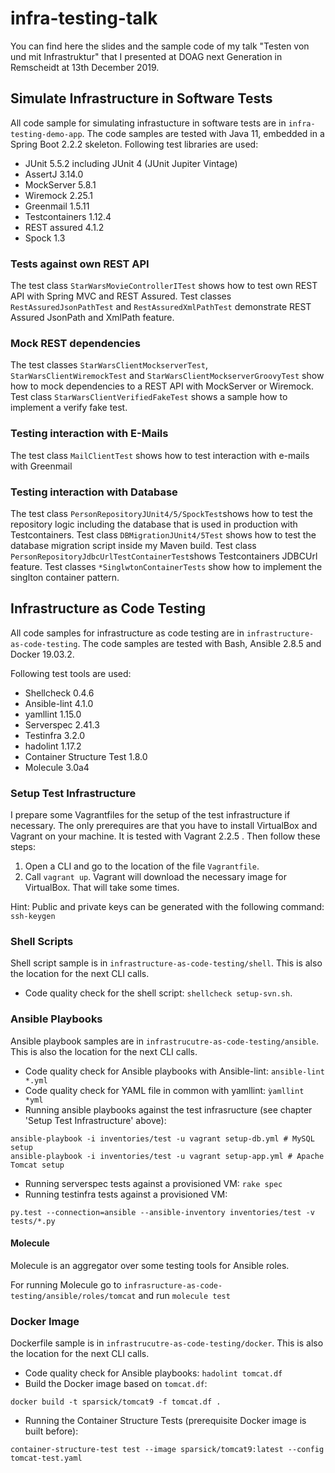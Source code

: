 # infra-testing-talk
You can find here the slides and the sample code of my talk "Testen von und mit Infrastruktur" that I presented at DOAG next Generation in Remscheidt at 13th December 2019.


## Simulate Infrastructure in Software Tests
All code sample for simulating infrastucture in software tests are in `infra-testing-demo-app`.
The code samples are tested with Java 11, embedded in a Spring Boot 2.2.2 skeleton.
Following test libraries are used:
- JUnit 5.5.2 including JUnit 4 (JUnit Jupiter Vintage)
- AssertJ 3.14.0
- MockServer 5.8.1
- Wiremock 2.25.1
- Greenmail 1.5.11
- Testcontainers 1.12.4
- REST assured 4.1.2
- Spock 1.3

### Tests against own REST API
The test class `StarWarsMovieControllerITest` shows how to test own REST API with Spring MVC and REST Assured.
Test classes `RestAssuredJsonPathTest` and `RestAssuredXmlPathTest` demonstrate REST Assured JsonPath and XmlPath feature.

### Mock REST dependencies
The test classes `StarWarsClientMockserverTest`, `StarWarsClientWiremockTest` and `StarWarsClientMockserverGroovyTest` show how to mock dependencies to a REST API with MockServer or Wiremock.
Test class `StarWarsClientVerifiedFakeTest` shows a sample how to implement a verify fake test.

### Testing interaction with E-Mails
The test class `MailClientTest` shows how to test interaction with e-mails with Greenmail

### Testing interaction with Database
The test class `PersonRepositoryJUnit4/5/SpockTest`shows how to test the repository logic including the database that is used in production with Testcontainers.
Test class `DBMigrationJUnit4/5Test` shows how to test the database migration script inside my Maven build.
Test class `PersonRepositoryJdbcUrlTestContainerTest`shows Testcontainers JDBCUrl feature.
Test classes `*SinglwtonContainerTests` show how to implement the singlton container pattern.

## Infrastructure as Code Testing
All code samples for infrastructure as code testing are in `infrastructure-as-code-testing`.
The code samples are tested with Bash, Ansible 2.8.5  and Docker 19.03.2.

Following test tools are used:
- Shellcheck 0.4.6
- Ansible-lint 4.1.0
- yamllint 1.15.0
- Serverspec 2.41.3
- Testinfra 3.2.0
- hadolint 1.17.2
- Container Structure Test 1.8.0
- Molecule 3.0a4

### Setup Test Infrastructure
I prepare some Vagrantfiles for the setup of the test infrastructure if necessary. The only prerequires are that you have to install VirtualBox and Vagrant on your machine. It is tested with Vagrant 2.2.5 . Then follow these steps:

1. Open a CLI and go to the location of the file `Vagrantfile`.
2. Call `vagrant up`. Vagrant will download the necessary image for VirtualBox. That will take some times.

Hint: Public and private keys can be generated with the following command: `ssh-keygen`


### Shell Scripts
Shell script sample is in `infrastructure-as-code-testing/shell`.
This is also the location for the next CLI calls.

- Code quality check for the shell script:  `shellcheck setup-svn.sh`.

### Ansible Playbooks
Ansible playbook samples are in `infrastrucutre-as-code-testing/ansible`.
This is also the location for the next CLI calls.

- Code quality check for Ansible playbooks with Ansible-lint: `ansible-lint *.yml`
- Code quality check for YAML file in common with yamllint: `ỳamllint *yml`
- Running ansible playbooks against the test infrasructure (see chapter 'Setup Test Infrastructure' above):
```
ansible-playbook -i inventories/test -u vagrant setup-db.yml # MySQL setup
ansible-playbook -i inventories/test -u vagrant setup-app.yml # Apache Tomcat setup
```
- Running serverspec tests against a provisioned VM: `rake spec`
- Running testinfra tests against a provisioned VM:
```
py.test --connection=ansible --ansible-inventory inventories/test -v tests/*.py
```
#### Molecule
Molecule is an aggregator over some testing tools for Ansible roles.

For running Molecule go to `infrasructure-as-code-testing/ansible/roles/tomcat` and run `molecule test`

### Docker Image
Dockerfile sample is in `infrastrucutre-as-code-testing/docker`.
This is also the location for the next CLI calls.

- Code quality check for Ansible playbooks: `hadolint tomcat.df`
- Build the Docker image based on `tomcat.df`:
```
docker build -t sparsick/tomcat9 -f tomcat.df .
```
- Running the Container Structure Tests (prerequisite Docker image is built before):
```
container-structure-test test --image sparsick/tomcat9:latest --config tomcat-test.yaml
```
